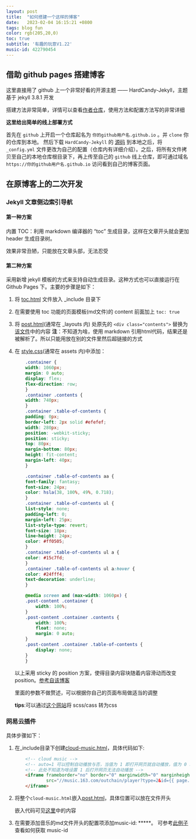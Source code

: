 ```yaml
---
layout: post
title:  "如何搭建一个这样的博客"
date:   2023-02-04 16:15:21 +0800
tags: blog fun
color: rgb(205,20,0)
toc: true
subtitle: '有趣的玩意V1.22'
music-id: 422790454
---
```


## 借助 github pages 搭建博客

这里直接用了 github 上一个非常好看的开源主题 —— HardCandy-Jekyll，主题基于 jekyll 3.8.1 开发

搭建方法非常简单，详情可以查看[作者仓库](https://github.com/xukimseven/HardCandy-Jekyll)，使用方法和配置方法写的非常详细

**这里给出简单的线上部署方式**

首先在 `github` 上开启一个仓库起名为 `你的github用户名.github.io` 。并 `clone` 你的仓库到本地。 然后下载 `HardCandy-Jekyll` 的 [源码](https://github.com/xukimseven/HardCandy-Jekyll) 到本地之后，将 `_config.yml` 文件更改为自己的配置（仓库内有详细介绍）。之后，将所有文件拷贝至自己的本地仓库根目录下，再上传至自己的 `github` 线上仓库，即可通过域名 `https://你的github用户名.github.io` 访问看到自己的博客页面。

## 在原博客上的二次开发

### Jekyll 文章侧边索引导航

#### 第一种方案

内置 TOC：利用 markdown 编译器的 “toc” 生成目录，这样在文章开头就会更加 header 生成目录树。

效果非常丑陋，只能放在文章头部，无法忍受

#### 第二种方案

采用新增 jekyll 模板的方式来支持自动生成目录。这种方式也可以直接运行在 Github Pages 下。主要的步骤是如下：

1. 将 [toc.html](https://github.com/westqzy/westqzy.github.io/blob/main/_includes/toc.html) 文件放入 _include 目录下

2. 在需要使用 toc 功能的页面模板(md文件)的 content 前面加上 `toc: true`

3. 将 [post.html](https://github.com/westqzy/westqzy.github.io/blob/main/_layouts/post.html)(通常在 _layouts 内) 处原先的 `<div class="contents">` 替换为[该文件](https://github.com/westqzy/westqzy.github.io/blob/main/_posts/modify.md)中的内容
**注**：不知道为啥，使用 markdown 引用html代码，结果还是被解析了。所以只能用放在别的文件里然后超链接的方式

4. 在 [style.css](https://github.com/westqzy/westqzy.github.io/blob/main/assets/css/style.css)(通常在 assets 内)中添加：

    ```css
        .container {
        width: 1060px;
        margin: 0 auto;
        display: flex;
        flex-direction: row;
        }
        .container .contents {
        width: 740px;
        }
        .container .table-of-contents {
        padding: 0px;
        border-left: 2px solid #efefef;
        width: 280px;
        position: -webkit-sticky;
        position: sticky;
        top: 80px;
        margin-bottom: 80px;
        height: fit-content;
        margin-left: 40px;
        }

        .container .table-of-contents aa {
        font-family: fantasy;
        font-size: 24px;
        color: hsla(38, 100%, 49%, 0.718);
        }
        .container .table-of-contents ul {
        list-style: none;
        padding-left: 0;
        margin-left: 25px;
        list-style-type: revert; 
        font-size: 18px;
        line-height: 24px;
        color: #ff0505;
        }
        .container .table-of-contents ul a {
        color: #15c7fd;
        }
        .container .table-of-contents ul a:hover {
        color: #24fff4;
        text-decoration: underline;
        }

        @media screen and (max-width: 1060px) {
        .post-content .container {
            width: 100%;
        }
        .post-content .container .contents {
            width: 100%;
            float: none;
            margin: 0 auto;
        }
        .post-content .container .table-of-contents {
            display: none;
        }
        }
    ```

    以上采用 sticky 的 position 方案，使得目录内容块随着内容滑动而改变 position。[参考自该博客](https://cloud.tencent.com/developer/article/2143034)

    里面的参数不做赘述，可以根据你自己的页面布局做适当的调整

    **tips**:可以通过[这个网站](https://www.sassmeister.com/)将 scss/cass 转为css

### 网易云插件

具体步骤如下：

1. 在_include目录下创建[cloud-music.html](https://github.com/westqzy/westqzy.github.io/blob/main/_includes/cloud-music.html)，具体代码如下:

    ```html
        <!-- cloud music -->
        <!-- auto=1 可以控制自动播放与否，当值为 1 即打开网页就自动播放，值为 0 时需要访客手动点击播放 -->
        <!-- 此处不知道为啥设置 1 后打开网页无法自动播放 -->
        <iframe frameborder="no" border="0" marginwidth="0" marginheight="0" width=330 height=86
                src="//music.163.com/outchain/player?type=2&id={{ page.music-id }}&auto=1&height=66">
        </iframe>
    ```

2. 将整个`cloud-music.html`嵌入[post.html](https://github.com/westqzy/westqzy.github.io/blob/main/_layouts/post.html)，具体位置可以放在文件开头

    嵌入代码可见[这里](https://github.com/westqzy/westqzy.github.io/blob/main/_posts/modify_wangyiyun.md)中的内容


3. 在需要添加音乐的md文件开头的配置项添加music-id: *****。
    可参考[此例子](https://music.163.com/#/outchain/2/422790454/)查看如何获取 music-id
